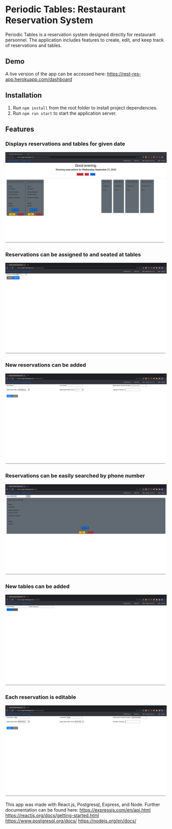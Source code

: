 # Periodic Tables: Restaurant Reservation System
Periodic Tables is a reservation system designed directly for restaurant personnel. The application includes features to create, edit, and keep track of reservations and tables.

## Demo
A live version of the app can be accessed here: https://rest-res-app.herokuapp.com/dashboard
## Installation
1. Run `npm install` from the root folder to install project dependencies.
2. Run `npm run start` to start the application server.
## Features
### Displays reservations and tables for given date
![Dashboard](/Screen%20Shot%202022-09-19%20at%204.13.36%20PM.png "Dashboard")
### Reservations can be assigned to and seated at tables
![Table Assignment](/Screen%20Shot%202022-09-19%20at%204.15.49%20PM.png "Table Assignment")
### New reservations can be added
![Adding Reservation](/Screen%20Shot%202022-09-19%20at%204.16.16%20PM.png "Adding Reservation")
### Reservations can be easily searched by phone number
![Search by number](/Screen%20Shot%202022-09-19%20at%204.16.54%20PM.png "Search by number")
### New tables can be added
![Add Table](/Screen%20Shot%202022-09-19%20at%204.17.31%20PM.png "Add Table")
### Each reservation is editable
![Edit Reservation](/Screen%20Shot%202022-09-19%20at%204.17.51%20PM.png "Edit Reservation")


This app was made with React.js, Postgresql, Express, and Node.
Further documentation can be found here:
https://expressjs.com/en/api.html
https://reactjs.org/docs/getting-started.html
https://www.postgresql.org/docs/
https://nodejs.org/en/docs/
